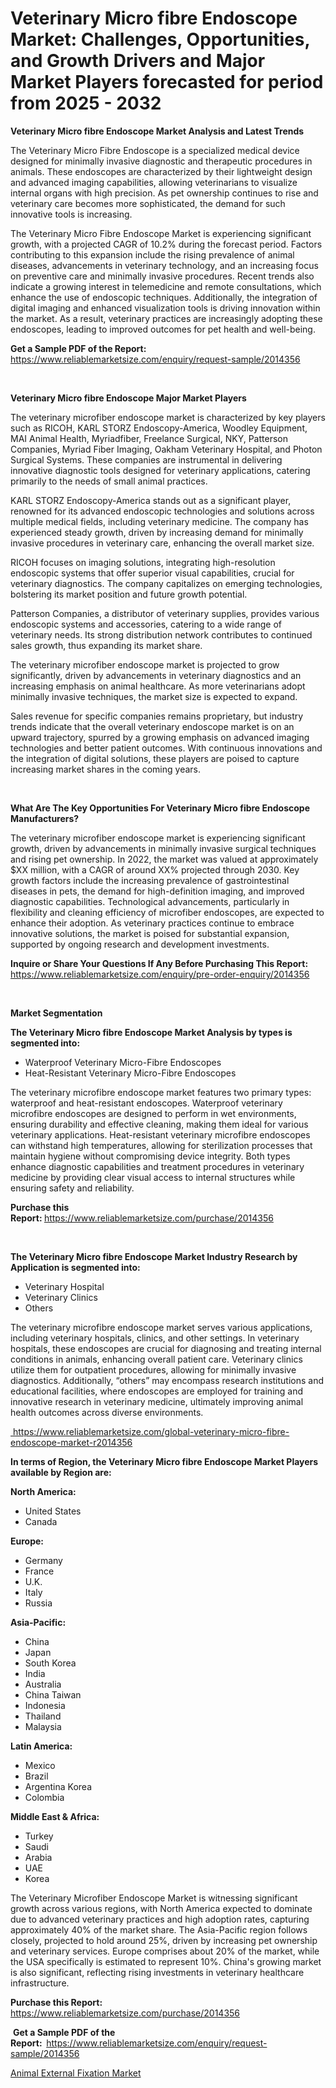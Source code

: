 <p><h1>Veterinary Micro fibre Endoscope Market: Challenges, Opportunities, and Growth Drivers and Major Market Players forecasted for period from 2025 - 2032</h1></p><p><strong>Veterinary Micro fibre Endoscope Market Analysis and Latest Trends</strong></p>
<p><p>The Veterinary Micro Fibre Endoscope is a specialized medical device designed for minimally invasive diagnostic and therapeutic procedures in animals. These endoscopes are characterized by their lightweight design and advanced imaging capabilities, allowing veterinarians to visualize internal organs with high precision. As pet ownership continues to rise and veterinary care becomes more sophisticated, the demand for such innovative tools is increasing. </p><p>The Veterinary Micro Fibre Endoscope Market is experiencing significant growth, with a projected CAGR of 10.2% during the forecast period. Factors contributing to this expansion include the rising prevalence of animal diseases, advancements in veterinary technology, and an increasing focus on preventive care and minimally invasive procedures. Recent trends also indicate a growing interest in telemedicine and remote consultations, which enhance the use of endoscopic techniques. Additionally, the integration of digital imaging and enhanced visualization tools is driving innovation within the market. As a result, veterinary practices are increasingly adopting these endoscopes, leading to improved outcomes for pet health and well-being.</p></p>
<p><strong>Get a Sample PDF of the Report:&nbsp;</strong> <a href="https://www.reliablemarketsize.com/enquiry/request-sample/2014356?utm_campaign=1897&utm_medium=2&utm_source=Github&utm_content=ia&utm_term=17012025&utm_id=veterinary-micro-fibre-endoscope">https://www.reliablemarketsize.com/enquiry/request-sample/2014356</a></p>
<p>&nbsp;</p>
<p><strong>Veterinary Micro fibre Endoscope Major Market Players</strong></p>
<p><p>The veterinary microfiber endoscope market is characterized by key players such as RICOH, KARL STORZ Endoscopy-America, Woodley Equipment, MAI Animal Health, Myriadfiber, Freelance Surgical, NKY, Patterson Companies, Myriad Fiber Imaging, Oakham Veterinary Hospital, and Photon Surgical Systems. These companies are instrumental in delivering innovative diagnostic tools designed for veterinary applications, catering primarily to the needs of small animal practices.</p><p>KARL STORZ Endoscopy-America stands out as a significant player, renowned for its advanced endoscopic technologies and solutions across multiple medical fields, including veterinary medicine. The company has experienced steady growth, driven by increasing demand for minimally invasive procedures in veterinary care, enhancing the overall market size.</p><p>RICOH focuses on imaging solutions, integrating high-resolution endoscopic systems that offer superior visual capabilities, crucial for veterinary diagnostics. The company capitalizes on emerging technologies, bolstering its market position and future growth potential.</p><p>Patterson Companies, a distributor of veterinary supplies, provides various endoscopic systems and accessories, catering to a wide range of veterinary needs. Its strong distribution network contributes to continued sales growth, thus expanding its market share.</p><p>The veterinary microfiber endoscope market is projected to grow significantly, driven by advancements in veterinary diagnostics and an increasing emphasis on animal healthcare. As more veterinarians adopt minimally invasive techniques, the market size is expected to expand.</p><p>Sales revenue for specific companies remains proprietary, but industry trends indicate that the overall veterinary endoscope market is on an upward trajectory, spurred by a growing emphasis on advanced imaging technologies and better patient outcomes. With continuous innovations and the integration of digital solutions, these players are poised to capture increasing market shares in the coming years.</p></p>
<p>&nbsp;</p>
<p><strong>What Are The Key Opportunities For Veterinary Micro fibre Endoscope Manufacturers?</strong></p>
<p><p>The veterinary microfiber endoscope market is experiencing significant growth, driven by advancements in minimally invasive surgical techniques and rising pet ownership. In 2022, the market was valued at approximately $XX million, with a CAGR of around XX% projected through 2030. Key growth factors include the increasing prevalence of gastrointestinal diseases in pets, the demand for high-definition imaging, and improved diagnostic capabilities. Technological advancements, particularly in flexibility and cleaning efficiency of microfiber endoscopes, are expected to enhance their adoption. As veterinary practices continue to embrace innovative solutions, the market is poised for substantial expansion, supported by ongoing research and development investments.</p></p>
<p><strong>Inquire or Share Your Questions If Any Before Purchasing This Report:</strong> <a href="https://www.reliablemarketsize.com/enquiry/pre-order-enquiry/2014356?utm_campaign=1897&utm_medium=2&utm_source=Github&utm_content=ia&utm_term=17012025&utm_id=veterinary-micro-fibre-endoscope">https://www.reliablemarketsize.com/enquiry/pre-order-enquiry/2014356</a></p>
<p>&nbsp;</p>
<p><strong>Market Segmentation</strong></p>
<p><strong>The Veterinary Micro fibre Endoscope Market Analysis by types is segmented into:</strong></p>
<p><ul><li>Waterproof Veterinary Micro-Fibre Endoscopes</li><li>Heat-Resistant Veterinary Micro-Fibre Endoscopes</li></ul></p>
<p><p>The veterinary microfibre endoscope market features two primary types: waterproof and heat-resistant endoscopes. Waterproof veterinary microfibre endoscopes are designed to perform in wet environments, ensuring durability and effective cleaning, making them ideal for various veterinary applications. Heat-resistant veterinary microfibre endoscopes can withstand high temperatures, allowing for sterilization processes that maintain hygiene without compromising device integrity. Both types enhance diagnostic capabilities and treatment procedures in veterinary medicine by providing clear visual access to internal structures while ensuring safety and reliability.</p></p>
<p><strong>Purchase this Report:&nbsp;</strong><a href="https://www.reliablemarketsize.com/purchase/2014356?utm_campaign=1897&utm_medium=2&utm_source=Github&utm_content=ia&utm_term=17012025&utm_id=veterinary-micro-fibre-endoscope">https://www.reliablemarketsize.com/purchase/2014356</a></p>
<p>&nbsp;</p>
<p><strong>The Veterinary Micro fibre Endoscope Market Industry Research by Application is segmented into:</strong></p>
<p><ul><li>Veterinary Hospital</li><li>Veterinary Clinics</li><li>Others</li></ul></p>
<p><p>The veterinary microfibre endoscope market serves various applications, including veterinary hospitals, clinics, and other settings. In veterinary hospitals, these endoscopes are crucial for diagnosing and treating internal conditions in animals, enhancing overall patient care. Veterinary clinics utilize them for outpatient procedures, allowing for minimally invasive diagnostics. Additionally, “others” may encompass research institutions and educational facilities, where endoscopes are employed for training and innovative research in veterinary medicine, ultimately improving animal health outcomes across diverse environments.</p></p>
<p><a href="https://www.reliablemarketsize.com/global-veterinary-micro-fibre-endoscope-market-r2014356?utm_campaign=1897&utm_medium=2&utm_source=Github&utm_content=ia&utm_term=17012025&utm_id=veterinary-micro-fibre-endoscope">&nbsp;https://www.reliablemarketsize.com/global-veterinary-micro-fibre-endoscope-market-r2014356</a></p>
<p><strong>In terms of Region, the Veterinary Micro fibre Endoscope Market Players available by Region are:</strong></p>
<p>
    <p> <strong> North America: </strong>
        <ul>
            <li>United States</li>
            <li>Canada</li>
        </ul>
        </p> 
    <p> <strong> Europe: </strong>
        <ul>
            <li>Germany</li>
            <li>France</li>
            <li>U.K.</li>
            <li>Italy</li>
            <li>Russia</li>
        </ul>
        </p> 
    <p> <strong> Asia-Pacific: </strong>
        <ul>
            <li>China</li>
            <li>Japan</li>
            <li>South Korea</li>
            <li>India</li>
            <li>Australia</li>
            <li>China Taiwan</li>
            <li>Indonesia</li>
            <li>Thailand</li>
            <li>Malaysia</li>
        </ul>
        </p> 
    <p> <strong> Latin America: </strong>
        <ul>
            <li>Mexico</li>
            <li>Brazil</li>
            <li>Argentina Korea</li>
            <li>Colombia</li>
        </ul>
        </p> 
    <p> <strong> Middle East & Africa: </strong>
        <ul>
            <li>Turkey</li>
            <li>Saudi</li>
            <li>Arabia</li>
            <li>UAE</li>
            <li>Korea</li>
        </ul>
    </p>
    </p>
<p><p>The Veterinary Microfiber Endoscope Market is witnessing significant growth across various regions, with North America expected to dominate due to advanced veterinary practices and high adoption rates, capturing approximately 40% of the market share. The Asia-Pacific region follows closely, projected to hold around 25%, driven by increasing pet ownership and veterinary services. Europe comprises about 20% of the market, while the USA specifically is estimated to represent 10%. China's growing market is also significant, reflecting rising investments in veterinary healthcare infrastructure.</p></p>
<p><strong>Purchase this Report: </strong><a href="https://www.reliablemarketsize.com/purchase/2014356?utm_campaign=1897&utm_medium=2&utm_source=Github&utm_content=ia&utm_term=17012025&utm_id=veterinary-micro-fibre-endoscope">https://www.reliablemarketsize.com/purchase/2014356</a></p>
<p>&nbsp;<strong>Get a Sample PDF of the Report:&nbsp;&nbsp;</strong><a href="https://www.reliablemarketsize.com/enquiry/request-sample/2014356?utm_campaign=1897&utm_medium=2&utm_source=Github&utm_content=ia&utm_term=17012025&utm_id=veterinary-micro-fibre-endoscope">https://www.reliablemarketsize.com/enquiry/request-sample/2014356</a></p>
<p><strong></strong></p>
<p><p><a href="https://github.com/ChiragRP21/Market-Research-Report-List-7/blob/main/animal-external-fixation-market.md?utm_campaign=1897&utm_medium=2&utm_source=Github&utm_content=ia&utm_term=17012025&utm_id=veterinary-micro-fibre-endoscope">Animal External Fixation Market</a></p></p>